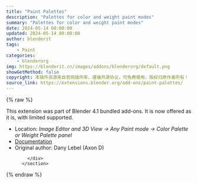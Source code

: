 ```yaml
---
title: "Paint Palettes"
description: "Palettes for color and weight paint modes"
summary: "Palettes for color and weight paint modes"
date: 2024-05-14 00:00:00
updated: 2024-05-14 00:00:00
author: blenderit
tags: 
    - Paint
categories:
    - blenderorg
img: https://blenderit.cn/images/addons/blenderorg/default.png
showGetMethod: false
copyright: 本插件资源来自官网插件库，遵循开源协议，可免费使用，版权归原作者所有！
source_link: https://extensions.blender.org/add-ons/paint-palettes/
---
```


{% raw %}
<section id="about" class="mt-3">
            <div class="box style-rich-text">
              <p>This extension was part of Blender 4.1 bundled add-ons.
It is now offered as it is, with limited supported.</p>
<ul>
<li>Location: <em>Image Editor and 3D View → Any Paint mode → Color Palette or Weight Palette panel</em></li>
<li><a rel="nofollow noopener noreferrer external" target="_blank" href="https://docs.blender.org/manual/en/4.1//addons/paint/paint_palettes.html">Documentation</a></li>
<li>Original author: Dany Lebel (Axon D)</li>
</ul>

            </div>
          </section>
<div style="display: none">blenderorg</div>
{% endraw %}